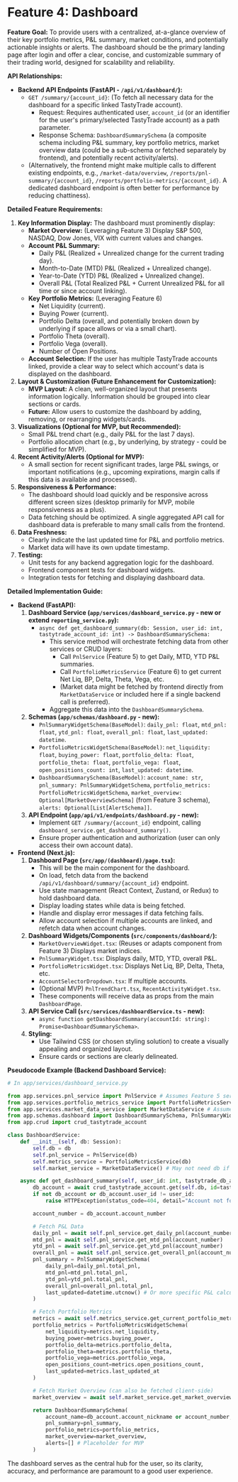 # Feature 4: Dashboard

**Feature Goal:**
To provide users with a centralized, at-a-glance overview of their key portfolio metrics, P&L summary, market conditions, and potentially actionable insights or alerts. The dashboard should be the primary landing page after login and offer a clear, concise, and customizable summary of their trading world, designed for scalability and reliability.

**API Relationships:**

*   **Backend API Endpoints (FastAPI - `/api/v1/dashboard/`):**
    *   `GET /summary/{account_id}`: (To fetch all necessary data for the dashboard for a specific linked TastyTrade account).
        *   Request: Requires authenticated user, `account_id` (or an identifier for the user's primary/selected TastyTrade account) as a path parameter.
        *   Response Schema: `DashboardSummarySchema` (a composite schema including P&L summary, key portfolio metrics, market overview data (could be a sub-schema or fetched separately by frontend), and potentially recent activity/alerts).
    *   (Alternatively, the frontend might make multiple calls to different existing endpoints, e.g., `/market-data/overview`, `/reports/pnl-summary/{account_id}`, `/reports/portfolio-metrics/{account_id}`. A dedicated dashboard endpoint is often better for performance by reducing chattiness).

**Detailed Feature Requirements:**

1.  **Key Information Display:** The dashboard must prominently display:
    *   **Market Overview:** (Leveraging Feature 3) Display S&P 500, NASDAQ, Dow Jones, VIX with current values and changes.
    *   **Account P&L Summary:**
        *   Daily P&L (Realized + Unrealized change for the current trading day).
        *   Month-to-Date (MTD) P&L (Realized + Unrealized change).
        *   Year-to-Date (YTD) P&L (Realized + Unrealized change).
        *   Overall P&L (Total Realized P&L + Current Unrealized P&L for all time or since account linking).
    *   **Key Portfolio Metrics:** (Leveraging Feature 6)
        *   Net Liquidity (current).
        *   Buying Power (current).
        *   Portfolio Delta (overall, and potentially broken down by underlying if space allows or via a small chart).
        *   Portfolio Theta (overall).
        *   Portfolio Vega (overall).
        *   Number of Open Positions.
    *   **Account Selection:** If the user has multiple TastyTrade accounts linked, provide a clear way to select which account's data is displayed on the dashboard.
2.  **Layout & Customization (Future Enhancement for Customization):**
    *   **MVP Layout:** A clean, well-organized layout that presents information logically. Information should be grouped into clear sections or cards.
    *   **Future:** Allow users to customize the dashboard by adding, removing, or rearranging widgets/cards.
3.  **Visualizations (Optional for MVP, but Recommended):**
    *   Small P&L trend chart (e.g., daily P&L for the last 7 days).
    *   Portfolio allocation chart (e.g., by underlying, by strategy - could be simplified for MVP).
4.  **Recent Activity/Alerts (Optional for MVP):**
    *   A small section for recent significant trades, large P&L swings, or important notifications (e.g., upcoming expirations, margin calls if this data is available and processed).
5.  **Responsiveness & Performance:**
    *   The dashboard should load quickly and be responsive across different screen sizes (desktop primarily for MVP, mobile responsiveness as a plus).
    *   Data fetching should be optimized. A single aggregated API call for dashboard data is preferable to many small calls from the frontend.
6.  **Data Freshness:**
    *   Clearly indicate the last updated time for P&L and portfolio metrics.
    *   Market data will have its own update timestamp.
7.  **Testing:**
    *   Unit tests for any backend aggregation logic for the dashboard.
    *   Frontend component tests for dashboard widgets.
    *   Integration tests for fetching and displaying dashboard data.

**Detailed Implementation Guide:**

*   **Backend (FastAPI):**
    1.  **Dashboard Service (`app/services/dashboard_service.py` - new or extend `reporting_service.py`):**
        *   `async def get_dashboard_summary(db: Session, user_id: int, tastytrade_account_id: int) -> DashboardSummarySchema:`
            *   This service method will orchestrate fetching data from other services or CRUD layers:
                *   Call `PnlService` (Feature 5) to get Daily, MTD, YTD P&L summaries.
                *   Call `PortfolioMetricsService` (Feature 6) to get current Net Liq, BP, Delta, Theta, Vega, etc.
                *   (Market data might be fetched by frontend directly from `MarketDataService` or included here if a single backend call is preferred).
            *   Aggregate this data into the `DashboardSummarySchema`.
    2.  **Schemas (`app/schemas/dashboard.py` - new):**
        *   `PnlSummaryWidgetSchema(BaseModel)`: `daily_pnl: float`, `mtd_pnl: float`, `ytd_pnl: float`, `overall_pnl: float`, `last_updated: datetime`.
        *   `PortfolioMetricsWidgetSchema(BaseModel)`: `net_liquidity: float`, `buying_power: float`, `portfolio_delta: float`, `portfolio_theta: float`, `portfolio_vega: float`, `open_positions_count: int`, `last_updated: datetime`.
        *   `DashboardSummarySchema(BaseModel)`: `account_name: str`, `pnl_summary: PnlSummaryWidgetSchema`, `portfolio_metrics: PortfolioMetricsWidgetSchema`, `market_overview: Optional[MarketOverviewSchema]` (from Feature 3 schema), `alerts: Optional[List[AlertSchema]]`.
    3.  **API Endpoint (`app/api/v1/endpoints/dashboard.py` - new):**
        *   Implement `GET /summary/{account_id}` endpoint, calling `dashboard_service.get_dashboard_summary()`.
        *   Ensure proper authentication and authorization (user can only access their own account data).
*   **Frontend (Next.js):**
    1.  **Dashboard Page (`src/app/(dashboard)/page.tsx`):**
        *   This will be the main component for the dashboard.
        *   On load, fetch data from the backend `/api/v1/dashboard/summary/{account_id}` endpoint.
        *   Use state management (React Context, Zustand, or Redux) to hold dashboard data.
        *   Display loading states while data is being fetched.
        *   Handle and display error messages if data fetching fails.
        *   Allow account selection if multiple accounts are linked, and refetch data when account changes.
    2.  **Dashboard Widgets/Components (`src/components/dashboard/`):**
        *   `MarketOverviewWidget.tsx`: (Reuses or adapts component from Feature 3) Displays market indices.
        *   `PnlSummaryWidget.tsx`: Displays daily, MTD, YTD, overall P&L.
        *   `PortfolioMetricsWidget.tsx`: Displays Net Liq, BP, Delta, Theta, etc.
        *   `AccountSelectorDropdown.tsx`: If multiple accounts.
        *   (Optional MVP) `PnlTrendChart.tsx`, `RecentActivityWidget.tsx`.
        *   These components will receive data as props from the main `DashboardPage`.
    3.  **API Service Call (`src/services/dashboardService.ts` - new):**
        *   `async function getDashboardSummary(accountId: string): Promise<DashboardSummarySchema>`.
    4.  **Styling:**
        *   Use Tailwind CSS (or chosen styling solution) to create a visually appealing and organized layout.
        *   Ensure cards or sections are clearly delineated.

**Pseudocode Example (Backend Dashboard Service):**

```python
# In app/services/dashboard_service.py

from app.services.pnl_service import PnlService # Assumes Feature 5 service
from app.services.portfolio_metrics_service import PortfolioMetricsService # Assumes Feature 6 service
from app.services.market_data_service import MarketDataService # Assumes Feature 3 service
from app.schemas.dashboard import DashboardSummarySchema, PnlSummaryWidgetSchema, PortfolioMetricsWidgetSchema
from app.crud import crud_tastytrade_account

class DashboardService:
    def __init__(self, db: Session):
        self.db = db
        self.pnl_service = PnlService(db)
        self.metrics_service = PortfolioMetricsService(db)
        self.market_service = MarketDataService() # May not need db if cache-based

    async def get_dashboard_summary(self, user_id: int, tastytrade_db_account_id: int) -> DashboardSummarySchema:
        db_account = await crud_tastytrade_account.get(self.db, id=tastytrade_db_account_id)
        if not db_account or db_account.user_id != user_id:
            raise HTTPException(status_code=404, detail="Account not found or not authorized")

        account_number = db_account.account_number

        # Fetch P&L Data
        daily_pnl = await self.pnl_service.get_daily_pnl(account_number)
        mtd_pnl = await self.pnl_service.get_mtd_pnl(account_number)
        ytd_pnl = await self.pnl_service.get_ytd_pnl(account_number)
        overall_pnl = await self.pnl_service.get_overall_pnl(account_number)
        pnl_summary = PnlSummaryWidgetSchema(
            daily_pnl=daily_pnl.total_pnl,
            mtd_pnl=mtd_pnl.total_pnl,
            ytd_pnl=ytd_pnl.total_pnl,
            overall_pnl=overall_pnl.total_pnl,
            last_updated=datetime.utcnow() # Or more specific P&L calculation time
        )

        # Fetch Portfolio Metrics
        metrics = await self.metrics_service.get_current_portfolio_metrics(account_number)
        portfolio_metrics = PortfolioMetricsWidgetSchema(
            net_liquidity=metrics.net_liquidity,
            buying_power=metrics.buying_power,
            portfolio_delta=metrics.portfolio_delta,
            portfolio_theta=metrics.portfolio_theta,
            portfolio_vega=metrics.portfolio_vega,
            open_positions_count=metrics.open_positions_count,
            last_updated=metrics.last_updated_at
        )

        # Fetch Market Overview (can also be fetched client-side)
        market_overview = await self.market_service.get_market_overview_data()

        return DashboardSummarySchema(
            account_name=db_account.account_nickname or account_number, # Assuming a nickname field
            pnl_summary=pnl_summary,
            portfolio_metrics=portfolio_metrics,
            market_overview=market_overview,
            alerts=[] # Placeholder for MVP
        )

```
The dashboard serves as the central hub for the user, so its clarity, accuracy, and performance are paramount to a good user experience.
